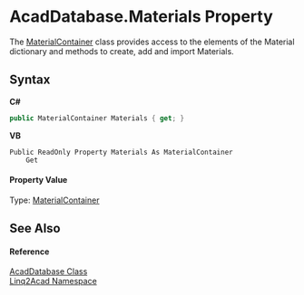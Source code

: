 # AcadDatabase.Materials Property 
 

The <a href="T_Linq2Acad_MaterialContainer.md">MaterialContainer</a> class provides access to the elements of the Material dictionary and methods to create, add and import Materials.

## Syntax

**C#**<br />
``` C#
public MaterialContainer Materials { get; }
```

**VB**<br />
``` VB
Public ReadOnly Property Materials As MaterialContainer
	Get
```


#### Property Value
Type: <a href="T_Linq2Acad_MaterialContainer.md">MaterialContainer</a>

## See Also


#### Reference
<a href="T_Linq2Acad_AcadDatabase.md">AcadDatabase Class</a><br /><a href="N_Linq2Acad.md">Linq2Acad Namespace</a><br />

